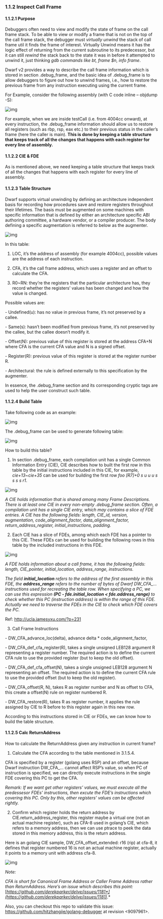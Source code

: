### 1.1.2 Inspect Call Frame

#### 1.1.2.1 Purpose

Debuggers often need to view and modify the state of frame on the call frame stack. To be able to view or modify a frame that is not on the top of the call frame stack, the debugger must *virtually unwind* the stack of call frame util it finds the frame of interest. Virtually Unwind means it has the logic effect of returning from the current subroutine to its predecessor, but it can still *rewind* the stack back to the state it was in before it attempted to unwind it, just thinking *gdb commands like bt, frame $n, info frame*.

 

Dwarf v2 provides a way to describe the call frame information which is stored in section .debug_frame, and the basic idea of .debug_frame is to allow debuggers to figure out how to unwind frames, i.e., how to restore the previous frame from any instruction executing using the current frame.

 

For Example, consider the following assembly (with C code inline – objdump -S):

![img](assets/clip_image003.png)

For example, when we are inside testCall (i.e. from 4004cc onward), at every instruction, the .debug_frame information should allow us to restore all registers (such as rbp, rsp, eax etc.) to their previous status in the caller’s frame (here the caller is main). **This is done by keeping a table structure that keeps track of all the changes that happens with each register for every line of assembly.**

 

#### 1.1.2.2 CIE & FDE

As is mentioned above, we need keeping a table structure that keeps track of all the changes that happens with each register for every line of assembly. 

#### 1.1.2.3 Table Structure

Dwarf supports virtual unwinding by defining an architecture independent basis for recording how procedures save and restore registers throughout their lifetimes. The basis must be augmented on some machines with specific information that is defined by either an architecture specific ABI authoring committee, a hardware vendor, or a compiler producer. The body defining a specific augmentation is referred to below as the augmenter.

![img](assets/clip_image004.png)

 

In this table:

1)    LOC, it’s the address of assembly (for example 4004cc), possible values are the address of each instruction.

2)    CFA, it’s the call frame address, which uses a register and an offset to calculate the CFA.

3)    R0~RN: they’re the registers that the particular architecture has, they record whether the registers’ values has been changed and how the value is changed.

Possible values are:

\-       Undefined(u): has no value in previous frame, it’s not preserved by a callee.

\-       Same(s): hasn’t been modified from previous frame, it’s not preserved by the callee, but the callee doesn’t modify it.

\-       Offset(N): previous value of this register is stored at the address CFA+N where CFA is the current CFA value and N is a signed offset.

\-       Register(R): previous value of this register is stored at the register number R.

\-       Architectural: the rule is defined externally to this specification by the augmenter.

In essence, the .debug_frame section and its corresponding cryptic tags are used to help the user construct such table.

 

#### 1.1.2.4 Build Table

Take following code as an example:

 

![img](assets/clip_image005.png)

The .debug_frame can be used to generate following table:

 

![img](assets/clip_image006.png)

 

How to build this table?

 

1)    In section .debug_frame, each compilation unit has a single Common Information Entry (CIE), CIE describes how to built the first row in this table by the initial instructions included in this CIE, for example, *cie+13~cie+35* can be used for building the first row *foo [R7]+0 s u u u s s s s r1*.

 

![img](assets/clip_image007.png)

 

*A CIE holds information that is shared among many Frame Descriptions. There is at least one CIE in every non-empty .debug_frame section. Often, a compilation unit has a single CIE entry, which may contains a slice of FDE entries. A CIE has the following fields: length, CIE_id, version, augmentation, code_alignment_factor, data_alignment_factor, return_address_register, initial_instructions, padding.*

 

2)    Each CIE has a slice of FDEs, among which each FDE has a pointer to this CIE. These FDEs can be used for building the following rows in this table by the included instructions in this FDE.

 

![img](assets/clip_image008.png)

 

*A FDE holds information about a call frame, it has the following fields: length, CIE_pointer, initial_location, address_range, instructions.*

*The field **initial_location** refers to the address of the first assembly in this FDE, the **address_range** refers to the number of bytes of Dwarf DW_CFA_... instructions used for recreating the table row. When specifying a PC, we can use this expression **(PC - fde.initial_location < fde.address_range)** to check whether this PC (instruction address) is within the range of this FDE. Actually we need to traverse the FDEs in the CIE to check which FDE covers the PC.*

 

Ref: http://ucla.jamesyxu.com/?p=231

 

3)    Call Frame Instructions

\-       DW_CFA_advance_loc(delta), advance delta * code_alignment_factor,

\-       DW_CFA_def_cfa_register(R), takes a single unsigned LEB128 argument R representing a register number. The required action is to define the current CFA rule to use the provided register (but to keep the old offset).

\-       DW_CFA_def_cfa_offset(N), takes a single unsigned LEB128 argument N representing an offset. The required action is to define the current CFA rule to use the provided offset  (but to keep the old register).

\-       DW_CFA_offset(R, N), takes R as register number and N as offset to CFA, this create a offset(N) rule on register numbered R.

\-       DW_CFA_restore(R), takes R as register number, it applies the rule assigned by CIE to R before to this register again in this new row.

 

According to this instructions stored in CIE or FDEs, we can know how to build the table structure.

 

#### 1.1.2.5 Calc ReturnAddress

 

How to calculate the ReturnAddress given any instruction in current frame?

1)    Calculate the CFA according to the table mentioned in 3.1.5.4.

CFA is specified by a register (golang uses RSP) and an offset, because Dwarf instruction DW_CFA_... cannot affect RSP’s value, so when PC of instruction is specified, we can directly execute instructions in the single FDE covering this PC to get the CFA.

*Remark: If we want get other registers’ values, we must execute all the predessesor FDEs’ instructions, then excute the FDE’s instructions which covering this PC. Only by this, other registers’ values can be affected rightly.*

2)    Confirm which register holds the return address by CIE.return_address_register, this register maybe a virtual one (not an actual machine register), such as CFA-8 used in golang’s CIE, which refers to a memory address, then we can use ptrace to peek the data  stored in this memory address, this is the return address.

 

Here is an golang CIE sample, DW_CFA_offset_extended: r16 (rip) at cfa-8, it defines that register numbered 16 is not an actual machine register, actually it points to a memory unit with address cfa-8.

 

![img](assets/clip_image009.png)

 

*Note:* 

*CFA is short for Canonical Frame Address or Caller Frame Address rather than ReturnAddress. Here’s an issue which describes this point:* [*https://github.com/derekparker/delve/issues/1181*](https://github.com/derekparker/delve/issues/1181)*.*

Also, you can checkout this repo to validate this issue: https://github.com/hitzhangjie/golang-debugger at revision <9097961>.